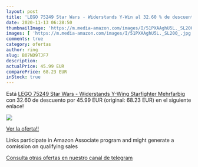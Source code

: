 ```yaml
---
layout: post
title: 'LEGO 75249 Star Wars - Widerstands Y-Win al 32.60 % de descuento'
date: 2020-11-13 06:28:50
thumbnailImage: 'https://m.media-amazon.com/images/I/51PXAAghU5L._SL200_.jpg'
images: [ 'https://m.media-amazon.com/images/I/51PXAAghU5L._SL200_.jpg' ]
comments: true
category: ofertas
author: ring
slug: B07ND9TJF7
description:
actualPrice: 45.99 EUR
comparePrice: 68.23 EUR
inStock: true
---
```


Está [LEGO 75249 Star Wars - Widerstands Y-Wing Starfighter  Mehrfarbig](https://www.amazon.de/dp/B07ND9TJF7/?tag=redken02-21) con 32.60 de descuento por 45.99 EUR (original: 68.23 EUR) en el siguiente enlace!

[![](https://m.media-amazon.com/images/I/51PXAAghU5L._SL200_.jpg)](https://www.amazon.de/dp/B07ND9TJF7/?tag=redken02-21)

[Ver la oferta!!](https://www.amazon.de/dp/B07ND9TJF7/?tag=redken02-21)

Links participate in Amazon Associate program and might generate a comission on qualifying sales

[Consulta otras ofertas en nuestro canal de telegram](https://t.me/s/ofertas25)
